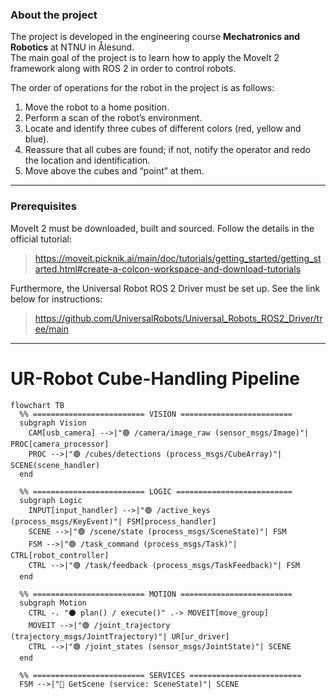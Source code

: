 ### About the project
The project is developed in the engineering course **Mechatronics and Robotics** at NTNU in Ålesund.  
The main goal of the project is to learn how to apply the MoveIt 2 framework along with ROS 2 in order to control robots.

The order of operations for the robot in the project is as follows:

1. Move the robot to a home position.  
2. Perform a scan of the robot’s environment.  
3. Locate and identify three cubes of different colors (red, yellow and blue).  
4. Reassure that all cubes are found; if not, notify the operator and redo the location and identification.  
5. Move above the cubes and “point” at them.  

---

### Prerequisites
MoveIt 2 must be downloaded, built and sourced. Follow the details in the official tutorial:

> https://moveit.picknik.ai/main/doc/tutorials/getting_started/getting_started.html#create-a-colcon-workspace-and-download-tutorials

Furthermore, the Universal Robot ROS 2 Driver must be set up. See the link below for instructions:

> https://github.com/UniversalRobots/Universal_Robots_ROS2_Driver/tree/main

---

# UR-Robot Cube-Handling Pipeline  

```mermaid
flowchart TB
  %% ========================= VISION =========================
  subgraph Vision
    CAM[usb_camera] -->|"🟢 /camera/image_raw (sensor_msgs/Image)"| PROC[camera_processor]
    PROC -->|"🟢 /cubes/detections (process_msgs/CubeArray)"| SCENE(scene_handler)
  end

  %% ========================= LOGIC ==========================
  subgraph Logic
    INPUT[input_handler] -->|"🟢 /active_keys (process_msgs/KeyEvent)"| FSM[process_handler]
    SCENE -->|"🟢 /scene/state (process_msgs/SceneState)"| FSM
    FSM -->|"🟢 /task_command (process_msgs/Task)"| CTRL[robot_controller]
    CTRL -->|"🟢 /task/feedback (process_msgs/TaskFeedback)"| FSM
  end

  %% ========================= MOTION =========================
  subgraph Motion
    CTRL -. "⚫ plan() / execute()" .-> MOVEIT[move_group]
    MOVEIT -->|"🟢 /joint_trajectory (trajectory_msgs/JointTrajectory)"| UR[ur_driver]
    CTRL -->|"🟢 /joint_states (sensor_msgs/JointState)"| SCENE
  end

  %% ========================= SERVICES =========================
  FSM -->|"🔵 GetScene (service: SceneState)"| SCENE
